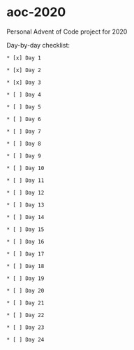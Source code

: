# aoc-2020

Personal Advent of Code project for 2020

Day-by-day checklist:

    * [x] Day 1

    * [x] Day 2

    * [x] Day 3

    * [ ] Day 4

    * [ ] Day 5

    * [ ] Day 6

    * [ ] Day 7

    * [ ] Day 8

    * [ ] Day 9

    * [ ] Day 10

    * [ ] Day 11

    * [ ] Day 12

    * [ ] Day 13

    * [ ] Day 14

    * [ ] Day 15

    * [ ] Day 16

    * [ ] Day 17

    * [ ] Day 18

    * [ ] Day 19

    * [ ] Day 20

    * [ ] Day 21

    * [ ] Day 22

    * [ ] Day 23

    * [ ] Day 24

